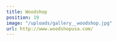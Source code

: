 ```yaml
---
title: Woodshop
position: 19
image: "/uploads/gallery__woodshop.jpg"
url: http://www.woodshopusa.com/
---
```


